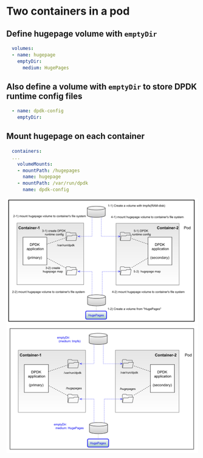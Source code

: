 # Two containers in a pod

## Define hugepage volume with `emptyDir`

```yaml
  volumes:
  - name: hugepage
    emptyDir:
      medium: HugePages
```

## Also define a volume with `emptyDir` to store DPDK runtime config files

```yaml
  - name: dpdk-config
    emptyDir:
```

## Mount hugepage on each container

```yaml
  containers:
  ...
    volumeMounts:
    - mountPath: /hugepages
      name: hugepage
    - mountPath: /var/run/dpdk
      name: dpdk-config
```
![](2022-03-14-dpdk-hugepage-2c-1p-1.png)  
![](2022-03-14-dpdk-hugepage-2c-1p-2.png)
